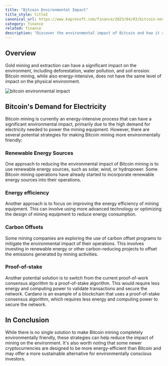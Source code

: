 ```yaml
---
title: "Bitcoin Environmental Impact"
title_style: title2
canonical_url: https://www.kapresoft.com/finance/2023/04/03/bitcoin-environmental-impact.html
category: finance
related: finance
description: "Discover the environmental impact of Bitcoin and how it affects the planet. Learn about the solutions to minimize Bitcoin's carbon footprint."
---
```


## Overview

Gold mining and extraction can have a significant impact on the environment, including deforestation, water pollution, and soil erosion. Bitcoin mining, while also energy-intensive, does not have the same level of impact on the physical environment.<!--excerpt-->

![bitcoin environmental impact](https://cdngh.kapresoft.com/img/Bitcoin-Environmental-Impact-b9c0bb7.jpg)

## Bitcoin's Demand for Electricity

Bitcoin mining is currently an energy-intensive process that can have a significant environmental impact, primarily due to the high demand for electricity needed to power the mining equipment. However, there are several potential strategies for making Bitcoin mining more environmentally friendly:

### Renewable Energy Sources

One approach to reducing the environmental impact of Bitcoin mining is to use renewable energy sources, such as solar, wind, or hydropower. Some Bitcoin mining operations have already started to incorporate renewable energy sources into their operations.

### Energy efficiency 

Another approach is to focus on improving the energy efficiency of mining equipment. This can involve using more advanced technology or optimizing the design of mining equipment to reduce energy consumption.

### Carbon Offsets

Some mining companies are exploring the use of carbon offset programs to mitigate the environmental impact of their operations. This involves investing in renewable energy or other carbon-reducing projects to offset the emissions generated by mining activities.

### Proof-of-stake

Another potential solution is to switch from the current proof-of-work consensus algorithm to a proof-of-stake algorithm. This would require less energy and computing power to validate transactions and secure the network. Cardano is an example of a blockchain that uses a proof-of-stake consensus algorithm, which requires less energy and computing power to secure the network.

## In Conclusion

While there is no single solution to make Bitcoin mining completely environmentally friendly, these strategies can help reduce the impact of mining on the environment. It's also worth noting that some newer cryptocurrencies are designed to be more energy-efficient than Bitcoin and may offer a more sustainable alternative for environmentally conscious investors.
